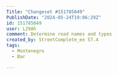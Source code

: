```yaml
---
Title: "Changeset #151785049"
PublishDate: "2024-05-24T19:06:29Z"
id: 151785049
user: L29Ah
comment: Determine road names and types
created_by: StreetComplete_ee 57.4
tags:
  - Montenegro
  - Bar

---
```

